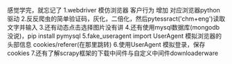 感觉学完，就忘记了
1.webdriver 模仿浏览器 客户行为 增加 对应浏览器python驱动
2.反反爬虫的简单验证码，灰化，二倍化，然后pytessract('chm+eng')读取文字并输入
3.还有动态点击选择图片没有讲
4.还有使用mysql数据库(mongodb没说)，pip install pymysql
5.fake_useragent import UserAgent 模拟浏览器的头部信息 cookies/referer(在那里跳转)
6.使用UserAgent 模拟登录，保存cookies
7.还有了解scrapy框架的下载中间件与自定义中间件downloaderware